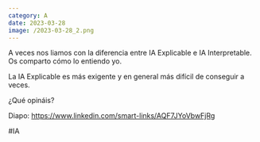```yaml
--- 
category: A 
date: 2023-03-28 
image: /2023-03-28_2.png 
--- 
```


A veces nos liamos con la diferencia entre IA Explicable e IA Interpretable. Os comparto cómo lo entiendo yo. 

La IA Explicable es más exigente y en general más difícil de conseguir a veces. 

¿Qué opináis?

Diapo: https://www.linkedin.com/smart-links/AQF7JYoVbwFjRg

#IA
